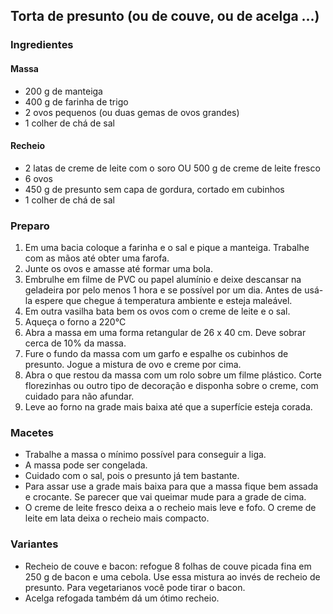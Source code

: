## Torta de presunto (ou de couve, ou de acelga ...)

### Ingredientes
#### Massa
* 200 g de manteiga
* 400 g de farinha de trigo
* 2 ovos pequenos (ou duas gemas de ovos grandes)
* 1 colher de chá de sal

#### Recheio
* 2 latas de creme de leite com o soro OU 500 g de creme de leite fresco
* 6 ovos
* 450 g de presunto sem capa de gordura, cortado em cubinhos
* 1 colher de chá de sal

### Preparo
1. Em uma bacia coloque a farinha e o sal e pique a manteiga. Trabalhe com as mãos até obter uma farofa.
2. Junte os ovos e amasse até formar uma bola.
3. Embrulhe em filme de PVC ou papel alumínio e deixe descansar na geladeira por pelo menos 1 hora e se possível por um dia. Antes de usá-la espere que chegue á temperatura ambiente e esteja maleável.
4. Em outra vasilha bata bem os ovos com o creme de leite e o sal.
5. Aqueça o forno a 220°C
6. Abra a massa em uma forma retangular de 26 x 40 cm. Deve sobrar cerca de 10% da massa.
7. Fure o fundo da massa com um garfo e espalhe os cubinhos de presunto. Jogue a mistura de ovo e creme por cima.
8. Abra o que restou da massa com um rolo sobre um filme plástico. Corte florezinhas ou outro tipo de decoração e disponha sobre o creme, com cuidado para não afundar.
9. Leve ao forno na grade mais baixa até que a superfície esteja corada.

### Macetes

* Trabalhe a massa o mínimo possível para conseguir a liga.
* A massa pode ser congelada. 
* Cuidado com o sal, pois o presunto já tem bastante.
* Para assar use a grade mais baixa para que a massa fique bem assada
  e crocante. Se parecer que vai queimar mude para a grade de cima.
* O creme de leite fresco deixa a o recheio mais leve e fofo. O 
  creme de leite em lata deixa o recheio mais compacto.

### Variantes

* Recheio de couve e bacon: refogue 8 folhas de couve picada fina em
  250 g de bacon e uma cebola. Use essa mistura ao invés de recheio de
  presunto. Para vegetarianos você pode tirar o bacon.
* Acelga refogada também dá um ótimo recheio.
